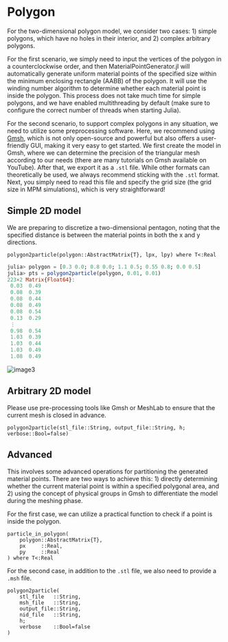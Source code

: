 # Polygon

For the two-dimensional polygon model, we consider two cases: 1) simple polygons, which have no holes in their interior, and 2) complex arbitrary polygons.

For the first scenario, we simply need to input the vertices of the polygon in a counterclockwise order, and then MaterialPointGenerator.jl will automatically generate uniform material points of the specified size within the minimum enclosing rectangle (AABB) of the polygon. It will use the winding number algorithm to determine whether each material point is inside the polygon. This process does not take much time for simple polygons, and we have enabled multithreading by default (make sure to configure the correct number of threads when starting Julia).

For the second scenario, to support complex polygons in any situation, we need to utilize some preprocessing software. Here, we recommend using [Gmsh](https://gmsh.info), which is not only open-source and powerful but also offers a user-friendly GUI, making it very easy to get started. We first create the model in Gmsh, where we can determine the precision of the triangular mesh according to our needs (there are many tutorials on Gmsh available on YouTube). After that, we export it as a `.stl` file. While other formats can theoretically be used, we always recommend sticking with the `.stl` format. Next, you simply need to read this file and specify the grid size (the grid size in MPM simulations), which is very straightforward!

## Simple 2D model

We are preparing to discretize a two-dimensional pentagon, noting that the specified distance is between the material points in both the x and y directions.

```@docs
polygon2particle(polygon::AbstractMatrix{T}, lpx, lpy) where T<:Real
```

```julia
julia> polygon = [0.3 0.0; 0.8 0.0; 1.1 0.5; 0.55 0.8; 0.0 0.5]
julia> pts = polygon2particle(polygon, 0.01, 0.01)
223×2 Matrix{Float64}:
 0.03  0.49
 0.08  0.39
 0.08  0.44
 0.08  0.49
 0.08  0.54
 0.13  0.29
 ⋮     
 0.98  0.54
 1.03  0.39
 1.03  0.44
 1.03  0.49
 1.08  0.49
```

![image3](./image3.png)

## Arbitrary 2D model

Please use pre-processing tools like Gmsh or MeshLab to ensure that the current mesh is closed in advance.

```@docs
polygon2particle(stl_file::String, output_file::String, h; verbose::Bool=false)
```

## Advanced

This involves some advanced operations for partitioning the generated material points. There are two ways to achieve this: 1) directly determining whether the current material point is within a specified polygonal area, and 2) using the concept of physical groups in Gmsh to differentiate the model during the meshing phase. 

For the first case, we can utilize a practical function to check if a point is inside the polygon. 

```@docs
particle_in_polygon(
    polygon::AbstractMatrix{T}, 
    px     ::Real, 
    py     ::Real
) where T<:Real
```

For the second case, in addition to the `.stl` file, we also need to provide a `.msh` file.

```@docs
polygon2particle(
    stl_file   ::String, 
    msh_file   ::String, 
    output_file::String,
    nid_file   ::String,
    h; 
    verbose    ::Bool=false
)
```